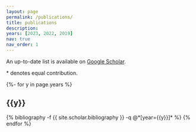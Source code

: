 ```yaml
---
layout: page
permalink: /publications/
title: publications
description:  
years: [2023, 2022, 2019]
nav: true
nav_order: 1
---
```

<!-- _pages/publications.md -->
<div class="publications">

<p>An up-to-date list is available on <a href="https://scholar.google.com/citations?user=aEcQu2EAAAAJ&hl=en" target="_blank" rel="noopener noreferrer">Google Scholar</a>.</p>

<p>* denotes equal contribution.</p>

{%- for y in page.years %}
  <h2 class="year">{{y}}</h2>
  {% bibliography -f {{ site.scholar.bibliography }} -q @*[year={{y}}]* %}
{% endfor %}

</div>

